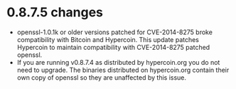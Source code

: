 0.8.7.5 changes
=============
- openssl-1.0.1k or older versions patched for CVE-2014-8275 broke compatibility with Bitcoin and Hypercoin.
  This update patches Hypercoin to maintain compatibility with CVE-2014-8275 patched openssl.
- If you are running v0.8.7.4 as distributed by hypercoin.org you do not need to upgrade.
  The binaries distributed on hypercoin.org contain their own copy of openssl so they are unaffected by this issue.

